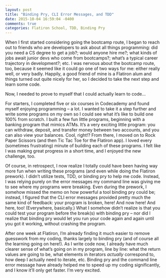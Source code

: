 ```yaml
---
layout: post
title: "Binding Pry, CLI Error Messages, and TDD"
date: 2015-10-04 16:59:04 -0400
comments: true
categories: Flatiron School, TDD, Binding Pry
---
```


When I first started considering going the bootcamp route, I began to reach out to friends who are developers to ask about all things programming: did you need a CS degree to get a job?; would anyone hire me?; what kinds of jobs await junior devs who come from bootcamps?; what’s a typical career trajectory in development?; etc. I was nervous about the bootcamp route, too, because it seemed like it could go one of two ways for me: either really well, or very badly. Happily, a good friend of mine is a Flatiron alum and things turned out quite nicely for her, so I decided to take the next step and learn some code. 

Now, I needed to prove to myself that I could actually learn to code…

For starters, I completed five or six courses in Codecademy and found myself enjoying programming – a lot. I wanted to take it a step further and write some programs on my own so I could see what it’s like to build one 100% from scratch. I built a few fun little programs, beginning with a banking program that mimics ATMs. It’s a very exciting little program: you can withdraw, deposit, and transfer money between two accounts, and you can also view your balances. Cool, right!? From there, I moved on to Rock Paper Scissors (and then Tic Tac Toe for the Flatiron app). I loved every (sometimes frustrating) minute of building each of these programs. I felt like I was making great progress in a short time, and I enjoyed the new challenge, too. 

Of course, in retrospect, I now realize I totally could have been having way more fun when writing these programs (and even while doing the Flatiron prework). I didn’t utilize tests, TDD, or binding pry to help me code. Instead, I was relying purely on the error messages my command line was giving me to see where my programs were breaking. Even during the prework, I somehow missed the memo on how powerful a tool binding pry could be; instead, I figured that the CLI error messages provided pretty much the same kind of feedback: your program is broken, here! And now here! And here, too! (Everywhere, basically.) What I somehow didn’t realize is that you could test your program before the break(s) with binding pry – nor did I realize that binding pry would let you run your code again and again until you got it working, without crashing the program.

After one week at Flatiron, I’m already finding it much easier to remove guesswork from my coding, thanks largely to binding pry (and of course all the learning going on here!). As I write code now, I already have much clearer sense of what’s going on in my program, line by line: what the return values are going to be, what elements in iterators *actually* correspond to, how deep I actually need to iterate, etc. Binding pry and the command line error message have already helped me to speed up my coding significantly, and I know it’ll only get faster. I’m very excited.
